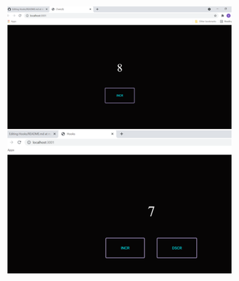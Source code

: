 ![screenshot](/images/screenshot2.png?raw=true "Use Effect")
![screenshot](/images/screenshot3.png?raw=true "Use State/Use Reducer")
